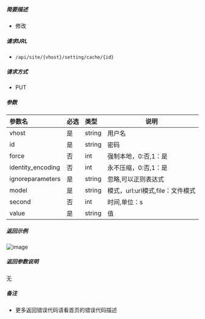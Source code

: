 

    
##### 简要描述

- 修改

##### 请求URL
- ` /api/site/{vhost}/setting/cache/{id} `
  
##### 请求方式
- PUT 

##### 参数

|参数名|必选|类型|说明|
|:----    |:---|:----- |-----   |
|vhost |是  |string |用户名   |
|id |是  |string | 密码    |
|force |否  |int | 强制本地，0:否,1：是    |
|identity_encoding     |否  |int |  永不压缩，0:否,1：是   |
|ignoreparameters |是  |string | 忽略,可以正则表达式    |
|model     |是  |string | 模式，url:url模式,file：文件模式    |
|second |否  |int |  时间,单位：s   |
|value     |是  |string |  值   |

##### 返回示例 

![image](https://user-images.githubusercontent.com/90588289/133762584-f5c56b86-97f5-4055-91b6-b350dad58bf2.png)

##### 返回参数说明 

无

##### 备注 

- 更多返回错误代码请看首页的错误代码描述



